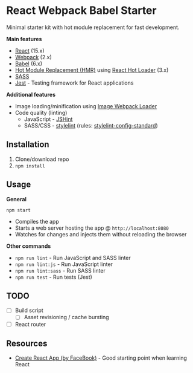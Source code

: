 # React Webpack Babel Starter
Minimal starter kit with hot module replacement for fast development.

**Main features**
* [React](https://facebook.github.io/react/) (15.x)
* [Webpack](https://webpack.js.org/) (2.x)
* [Babel](http://babeljs.io/) (6.x)
* [Hot Module Replacement (HMR)](https://webpack.js.org/guides/hmr-react/) using [React Hot Loader](https://github.com/gaearon/react-hot-loader) (3.x)
* [SASS](http://sass-lang.com/)
* [Jest](https://facebook.github.io/jest/) - Testing framework for React applications

**Additional features**
* Image loading/minification using [Image Webpack Loader](https://github.com/tcoopman/image-webpack-loader)
* Code quality (linting)
  * JavaScript - [JSHint](http://jshint.com/docs/)
  * SASS/CSS - [stylelint](http://stylelint.io/) (rules: [stylelint-config-standard](https://github.com/stylelint/stylelint-config-standard))

## Installation
1. Clone/download repo
2. `npm install`

## Usage
**General**

`npm start`

* Compiles the app
* Starts a web server hosting the app @ `http://localhost:8080`
* Watches for changes and injects them without reloading the browser

**Other commands**
* `npm run lint` - Run JavaScript and SASS linter
* `npm run lint:js` - Run JavaScript linter
* `npm run lint:sass` - Run SASS linter
* `npm run test` - Run tests (Jest)

## TODO
* [ ] Build script
  * [ ] Asset revisioning / cache bursting
* [ ] React router

## Resources
* [Create React App (by FaceBook)](https://github.com/facebookincubator/create-react-app) - Good starting point when learning React

